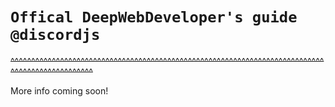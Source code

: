 # `Offical DeepWebDeveloper's guide @discordjs`

~~^^^^^^^^^^^^^^^^^^^^^^^^^^^^^^^^^^^^^^^^^^^^^^^^^^^^^^^^^^^^^^^^^^^^^^^^^^^^^^^^^^^^^^^^^^^^^^^^~~

More info coming soon!

